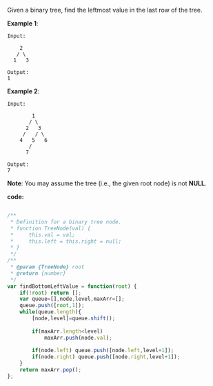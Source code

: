 Given a binary tree, find the leftmost value in the last row of the tree.

**Example 1**:
```
Input:

    2
   / \
  1   3

Output:
1
```

**Example 2**: 
```
Input:

        1
       / \
      2   3
     /   / \
    4   5   6
       /
      7

Output:
7
```

**Note**: You may assume the tree (i.e., the given root node) is not **NULL**.

**code:**

```js

/**
 * Definition for a binary tree node.
 * function TreeNode(val) {
 *     this.val = val;
 *     this.left = this.right = null;
 * }
 */
/**
 * @param {TreeNode} root
 * @return {number}
 */
var findBottomLeftValue = function(root) {
    if(!root) return [];
    var queue=[],node,level,maxArr=[];
    queue.push([root,1]);
    while(queue.length){
        [node,level]=queue.shift();
        
        if(maxArr.length<level)
            maxArr.push(node.val);        
       
        if(node.left) queue.push([node.left,level+1]);
        if(node.right) queue.push([node.right,level+1]);
    }
    return maxArr.pop();
};

```